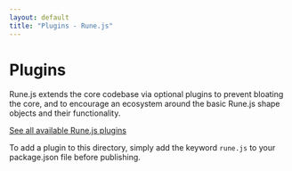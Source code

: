```yaml
---
layout: default
title: "Plugins - Rune.js"
---
```


# Plugins

Rune.js extends the core codebase via optional plugins to prevent bloating the core, and to encourage an ecosystem around the basic Rune.js shape objects and their functionality.

[See all available Rune.js plugins](https://www.npmjs.com/browse/keyword/rune.js)

To add a plugin to this directory, simply add the keyword `rune.js` to your package.json file before publishing.

